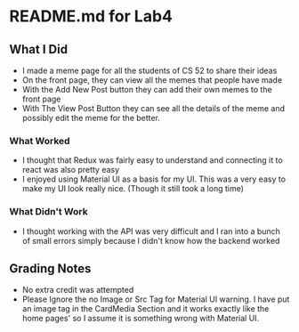 # README.md for Lab4
## What I Did
* I made a meme page for all the students of CS 52 to share their ideas
* On the front page, they can view all the memes that people have made
* With the Add New Post button they can add their own memes to the front page
* With The View Post Button they can see all the details of the meme and possibly edit the meme for the better.
### What Worked
* I thought that Redux was fairly easy to understand and connecting it to react was also pretty easy
* I enjoyed using Material UI as a basis for my UI. This was a very easy to make my UI look really nice. (Though it still took a long time)
### What Didn't Work
* I thought working with the API was very difficult and I ran into a bunch of small errors simply because I didn't know how the backend worked

## Grading Notes
* No extra credit was attempted
* Please Ignore the no Image or Src Tag for Material UI warning. I have put an image tag in the CardMedia Section and it works exactly like the home pages' so I assume it is something wrong with Material UI.